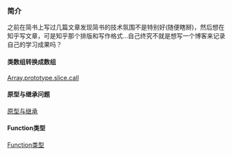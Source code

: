 ### 简介
之前在简书上写过几篇文章发现简书的技术氛围不是特别好(随便瞎掰)，然后想在知乎写文章，可是知乎那个排版和写作格式...自己终究不就是想写一个博客来记录自己的学习成果吗？
#### 类数组转换成数组
[Array.prototype.slice.call](https://github.com/mgdrum/Blog/issues/4)
#### 原型与继承问题
[原型与继承](https://github.com/mgdrum/Blog/issues/3)
#### Function类型
[Function类型](https://github.com/mgdrum/Blog/issues/2)
